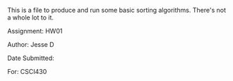 This is a file to produce and run some basic sorting algorithms. There's not a whole lot to it.



Assignment: HW01

Author: Jesse D

Date Submitted:

For: CSCI430
